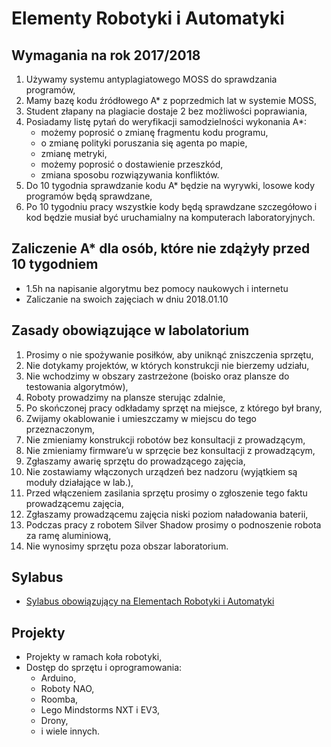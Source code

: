 # Elementy Robotyki i Automatyki

## Wymagania na rok 2017/2018

1. Używamy systemu antyplagiatowego MOSS do sprawdzania programów, 
2. Mamy bazę kodu źródłowego A* z poprzedmich lat w systemie MOSS, 
3. Student złapany na plagiacie dostaje 2 bez możliwości poprawiania, 
4. Posiadamy listę pytań do weryfikacji samodzielności wykonania A*: 
   - możemy poprosić o zmianę fragmentu kodu programu, 
   - o zmianę polityki poruszania się agenta po mapie, 
   - zmianę metryki, 
   - możemy poprosić o dostawienie przeszkód, 
   - zmiana sposobu rozwiązywania konfliktów.
5. Do 10 tygodnia sprawdzanie kodu A* będzie na wyrywki, losowe kody programów będą sprawdzane, 
6. Po 10 tygodniu pracy wszystkie kody będą sprawdzane szczegółowo i kod będzie musiał być uruchamialny na komputerach laboratoryjnych. 

## Zaliczenie A* dla osób, które nie zdążyły przed 10 tygodniem

- 1.5h na napisanie algorytmu bez pomocy naukowych i internetu
- Zaliczanie na swoich zajęciach w dniu 2018.01.10

## Zasady obowiązujące w labolatorium

1. Prosimy o nie spożywanie posiłków, aby uniknąć zniszczenia sprzętu, 
2. Nie dotykamy projektów, w których konstrukcji nie bierzemy udziału, 
3. Nie wchodzimy w obszary zastrzeżone (boisko oraz plansze do testowania algorytmów), 
4. Roboty prowadzimy na plansze sterując zdalnie, 
5. Po skończonej pracy odkładamy sprzęt na miejsce, z którego był brany, 
6. Zwijamy okablowanie i umieszczamy w miejscu do tego przeznaczonym, 
7. Nie zmieniamy konstrukcji robotów bez konsultacji z prowadzącym, 
8. Nie zmieniamy firmware’u w sprzęcie bez konsultacji z prowadzącym, 
9. Zgłaszamy awarię sprzętu do prowadzącego zajęcia, 
10. Nie zostawiamy włączonych urządzeń bez nadzoru (wyjątkiem są moduły działające w lab.), 
11. Przed włączeniem zasilania sprzętu prosimy o zgłoszenie tego faktu prowadzącemu zajęcia, 
12. Zgłaszamy prowadzącemu zajęcia niski poziom naładowania baterii, 
13. Podczas pracy z robotem Silver Shadow prosimy o podnoszenie robota za ramę aluminiową, 
14. Nie wynosimy sprzętu poza obszar laboratorium.  

## Sylabus

- [Sylabus obowiązujący na Elementach Robotyki i Automatyki](https://github.com/lukzmu/university-eria/blob/master/sylabus_2017Z_2317S1-ELEROBAUT-PL.pdf)

## Projekty

- Projekty w ramach koła robotyki,
- Dostęp do sprzętu i oprogramowania:
    - Arduino, 
    - Roboty NAO,
    - Roomba,
    - Lego Mindstorms NXT i EV3,
    - Drony, 
    - i wiele innych.
    



